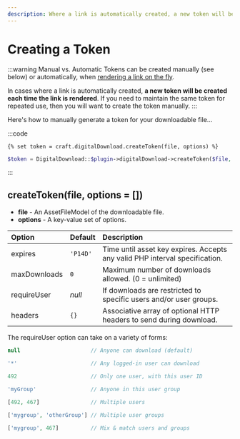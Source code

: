 ```yaml
---
description: Where a link is automatically created, a new token will be created each time. To keep the same token for repeated use, create the token manually and store it.
---
```


# Creating a Token

:::warning Manual vs. Automatic
Tokens can be created manually (see below) or automatically, when [rendering a link on the fly](/displaying-a-link/).

In cases where a link is automatically created, **a new token will be created each time the link is rendered**. If you need to maintain the same token for repeated use, then you will want to create the token manually.
:::

Here's how to manually generate a token for your downloadable file...

:::code
```twig
{% set token = craft.digitalDownload.createToken(file, options) %}
```
```php
$token = DigitalDownload::$plugin->digitalDownload->createToken($file, $options);
```
:::

## createToken(file, options = [])

 - **file** - An AssetFileModel of the downloadable file.
 - **options** - A key-value set of options.

| Option       | Default  | Description
|:-------------|:---------|:------------------
| expires      | `'P14D'` | Time until asset key expires. Accepts any valid PHP interval specification.
| maxDownloads | `0`      | Maximum number of downloads allowed. (0 = unlimited)
| requireUser  | _null_   | If downloads are restricted to specific users and/or user groups.
| headers      | `{}`     | Associative array of optional HTTP headers to send during download.

The requireUser option can take on a variety of forms:

```php
null                      // Anyone can download (default)

'*'                       // Any logged-in user can download

492                       // Only one user, with this user ID

'myGroup'                 // Anyone in this user group

[492, 467]                // Multiple users

['mygroup', 'otherGroup'] // Multiple user groups

['mygroup', 467]          // Mix & match users and groups
```
